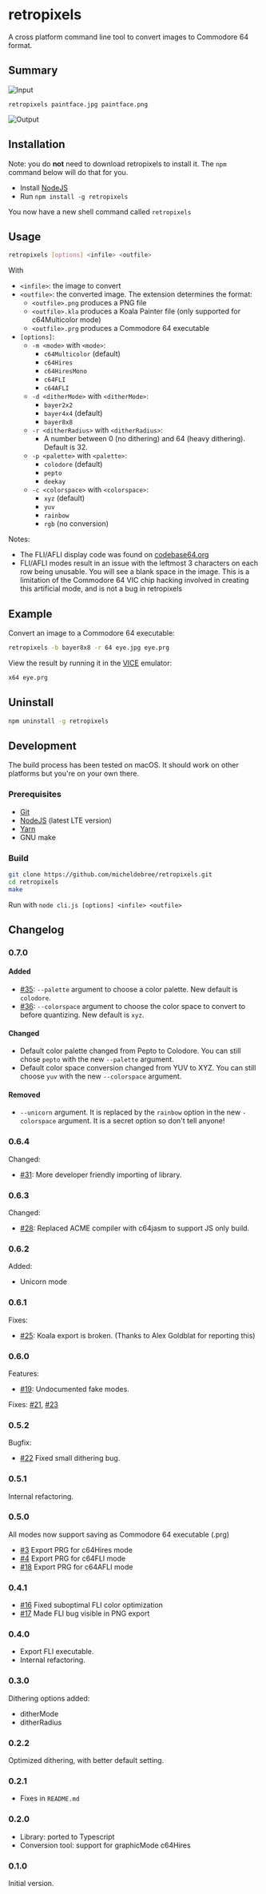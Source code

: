 # retropixels

A cross platform command line tool to convert images to Commodore 64 format.

## Summary

![Input](paintface.jpg)

`retropixels paintface.jpg paintface.png`

![Output](samples/paintface-Multicolor.png)

## Installation

Note: you do **not** need to download retropixels to install it. The `npm` command
below will do that for you.

- Install [NodeJS](https://nodejs.org)
- Run `npm install -g retropixels`

You now have a new shell command called `retropixels`

## Usage

```sh
retropixels [options] <infile> <outfile>
```

With

- `<infile>`: the image to convert
- `<outfile>`: the converted image. The extension determines the format:
  - `<outfile>.png` produces a PNG file
  - `<outfile>.kla` produces a Koala Painter file
    (only supported for c64Multicolor mode)
  - `<outfile>.prg` produces a Commodore 64 executable
- `[options]`:
  - `-m <mode>` with `<mode>`:
    - `c64Multicolor` (default)
    - `c64Hires`
    - `c64HiresMono`
    - `c64FLI`
    - `c64AFLI`
  - `-d <ditherMode>` with `<ditherMode>`:
    - `bayer2x2`
    - `bayer4x4` (default)
    - `bayer8x8`
  - `-r <ditherRadius>` with `<ditherRadius>`:
    - A number between 0 (no dithering) and 64 (heavy dithering). Default is 32.
  - `-p <palette>` with `<palette>`:
    - `colodore` (default)
    - `pepto`
    - `deekay`
  - `-c <colorspace>` with `<colorspace>`:
    - `xyz` (default)
    - `yuv`
    - `rainbow`
    - `rgb` (no conversion)

Notes:

- The FLI/AFLI display code was found on [codebase64.org](http://codebase64.org/doku.php?id=base:fli_displayer)
- FLI/AFLI modes result in an issue with the leftmost 3 characters on
  each row being unusable.
  You will see a blank space in the image. This is a limitation of the
  Commodore 64 VIC chip hacking
  involved in creating this artificial mode, and is not a bug in retropixels

## Example

Convert an image to a Commodore 64 executable:

```sh
retropixels -b bayer8x8 -r 64 eye.jpg eye.prg
```

View the result by running it in the
[VICE](http://vice-emu.sourceforge.net) emulator:

```sh
x64 eye.prg
```

## Uninstall

```sh
npm uninstall -g retropixels
```

## Development

The build process has been tested on macOS.
It should work on other platforms but you're on your own there.

### Prerequisites

- [Git](https://git-scm.com)
- [NodeJS](https://nodejs.org) (latest LTE version)
- [Yarn](https://yarnpkg.com/en/docs/install#mac-stable)
- GNU make

### Build

```sh
git clone https://github.com/micheldebree/retropixels.git
cd retropixels
make
```

Run with `node cli.js [options] <infile> <outfile>`

## Changelog

### 0.7.0

#### Added

- [#35](https://github.com/micheldebree/retropixels/issues/35):
  `--palette` argument to choose a color palette. New default is `colodore`.
- [#36](https://github.com/micheldebree/retropixels/issues/36):
  `--colorspace` argument to choose the color space to convert to before
  quantizing. New default is `xyz`.

#### Changed

- Default color palette changed from Pepto to Colodore. You can still chose
  `pepto` with the new `--palette` argument.
- Default color space conversion changed from YUV to XYZ. You can still choose
  `yuv` with the new `--colorspace` argument.

#### Removed

- `--unicorn` argument. It is replaced by the `rainbow` option in the new `-colorspace`
  argument. It is a secret option so don't tell anyone!

### 0.6.4

Changed:

- [#31](https://github.com/micheldebree/retropixels/issues/31):
  More developer friendly importing of library.

### 0.6.3

Changed:

- [#28](https://github.com/micheldebree/retropixels/issues/28):
  Replaced ACME compiler with c64jasm to support JS only build.

### 0.6.2

Added:

- Unicorn mode

### 0.6.1

Fixes:

- [#25](https://github.com/micheldebree/retropixels/issues/25):
  Koala export is broken. (Thanks to Alex Goldblat for reporting this)

### 0.6.0

Features:

- [#19](https://github.com/micheldebree/retropixels/issues/19):
  Undocumented fake modes.

Fixes:
[#21](https://github.com/micheldebree/retropixels/issues/21),
[#23](https://github.com/micheldebree/retropixels/issues/23)

### 0.5.2

Bugfix:

- [#22](https://github.com/micheldebree/retropixels/issues/22)
  Fixed small dithering bug.

### 0.5.1

Internal refactoring.

### 0.5.0

All modes now support saving as Commodore 64 executable (.prg)

- [#3](https://github.com/micheldebree/retropixels/issues/3)
  Export PRG for c64Hires mode
- [#4](https://github.com/micheldebree/retropixels/issues/4)
  Export PRG for c64FLI mode
- [#18](https://github.com/micheldebree/retropixels/issues/18)
  Export PRG for c64AFLI mode

### 0.4.1

- [#16](https://github.com/micheldebree/retropixels/issues/16)
  Fixed suboptimal FLI color optimization
- [#17](https://github.com/micheldebree/retropixels/issues/17)
  Made FLI bug visible in PNG export

### 0.4.0

- Export FLI executable.
- Internal refactoring.

### 0.3.0

Dithering options added:

- ditherMode
- ditherRadius

### 0.2.2

Optimized dithering, with better default setting.

### 0.2.1

- Fixes in `README.md`

### 0.2.0

- Library: ported to Typescript
- Conversion tool: support for graphicMode c64Hires

### 0.1.0

Initial version.

